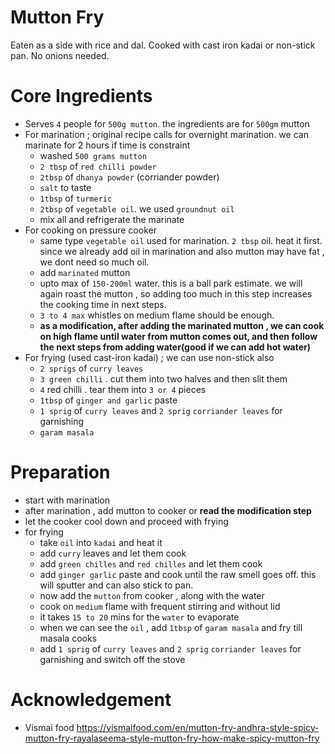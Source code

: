 # Mutton Fry
Eaten as a side with rice and dal. Cooked with cast iron kadai or non-stick pan. No onions needed.

# Core Ingredients
- Serves `4` people for `500g mutton`. the ingredients are for `500gm` mutton
- For marination ; original recipe calls for overnight marination. we can marinate for 2 hours if time is constraint
   - washed `500 grams mutton`
   -  `2 tbsp` of  `red chilli powder`
   -  `2tbsp` of `dhanya powder` (corriander powder)
   -  `salt` to taste
   -  `1tbsp` of `turmeric`
   -  `2tbsp` of `vegetable oil`. we used `groundnut oil`
   -  mix all and refrigerate the marinate
 - For cooking on pressure cooker
   - same type `vegetable oil` used for marination. `2 tbsp` oil. heat it first. since we already add oil in marination and also mutton may have fat , we dont need so much oil.
   - add `marinated` mutton
   - upto max of `150-200ml` water. this is a ball park estimate. we will again roast the mutton , so adding too much in this step increases the cooking time in next steps.
   - `3 to 4 max` whistles on medium flame should be enough. 
   - **as a modification, after adding the marinated mutton , we can cook on high flame until water from mutton comes out, and then follow the next steps from adding water(good if we can add hot water)**
 - For frying (used cast-iron kadai) ; we can use non-stick also
    - `2 sprigs` of `curry leaves`
    - `3 green chilli` . cut them into two halves and then slit them
    - `4` red chilli . tear them into `3 or 4` pieces
    - `1tbsp` of `ginger and garlic` paste
    - `1 sprig` of `curry leaves` and `2 sprig` `corriander leaves` for garnishing
    - `garam masala`
   
# Preparation
 - start with marination
 - after marination , add mutton to cooker or **read the modification step**
 - let the cooker cool down and proceed with frying
 - for frying
    - take `oil` into `kadai` and heat it
    - add `curry` leaves and let them cook
    - add `green chilles` and `red chilles` and let them cook
    - add `ginger garlic` paste and cook until the raw smell goes off. this will sputter and can also stick to pan. 
    - now add the `mutton` from cooker , along with the water
    - cook on `medium` flame with frequent stirring and without lid
    - it takes `15 to 20` mins for the `water` to evaporate
    - when we can see the `oil` , add `1tbsp` of `garam masala` and fry till masala cooks
    - add `1 sprig` of `curry leaves` and `2 sprig` `corriander leaves` for garnishing and switch off the stove


# Acknowledgement
- Vismai food https://vismaifood.com/en/mutton-fry-andhra-style-spicy-mutton-fry-rayalaseema-style-mutton-fry-how-make-spicy-mutton-fry
  
